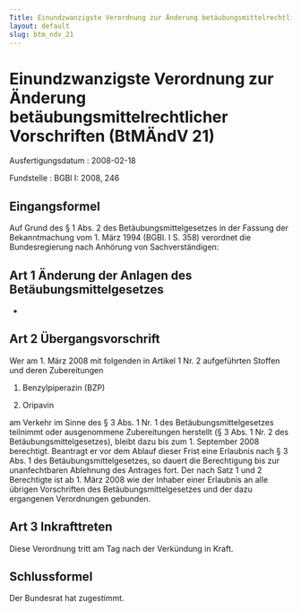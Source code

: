 ```yaml
---
Title: Einundzwanzigste Verordnung zur Änderung betäubungsmittelrechtlicher Vorschriften
layout: default
slug: btm_ndv_21
---
```


# Einundzwanzigste Verordnung zur Änderung betäubungsmittelrechtlicher Vorschriften (BtMÄndV 21)

Ausfertigungsdatum
:   2008-02-18

Fundstelle
:   BGBl I: 2008, 246


## Eingangsformel

Auf Grund des § 1 Abs. 2 des Betäubungsmittelgesetzes in der Fassung
der Bekanntmachung vom 1. März 1994 (BGBl. I S. 358) verordnet die
Bundesregierung nach Anhörung von Sachverständigen:


## Art 1 Änderung der Anlagen des Betäubungsmittelgesetzes

-


## Art 2 Übergangsvorschrift

Wer am 1. März 2008 mit folgenden in Artikel 1 Nr. 2 aufgeführten
Stoffen und deren Zubereitungen

1.  Benzylpiperazin (BZP)


2.  Oripavin



am Verkehr im Sinne des § 3 Abs. 1 Nr. 1 des Betäubungsmittelgesetzes
teilnimmt oder ausgenommene Zubereitungen herstellt (§ 3 Abs. 1 Nr. 2
des Betäubungsmittelgesetzes), bleibt dazu bis zum 1. September 2008
berechtigt. Beantragt er vor dem Ablauf dieser Frist eine Erlaubnis
nach § 3 Abs. 1 des Betäubungsmittelgesetzes, so dauert die
Berechtigung bis zur unanfechtbaren Ablehnung des Antrages fort. Der
nach Satz 1 und 2 Berechtigte ist ab 1. März 2008 wie der Inhaber
einer Erlaubnis an alle übrigen Vorschriften des
Betäubungsmittelgesetzes und der dazu ergangenen Verordnungen
gebunden.


## Art 3 Inkrafttreten

Diese Verordnung tritt am Tag nach der Verkündung in Kraft.


## Schlussformel

Der Bundesrat hat zugestimmt.

